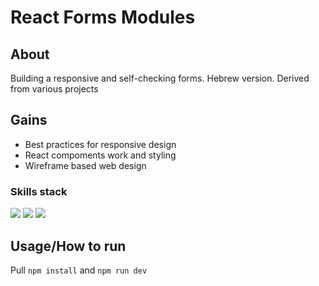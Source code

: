 # React Forms Modules

## About
Building a responsive and self-checking forms. Hebrew version. Derived from various projects

[1]: <https://en.wikipedia.org/wiki/Hobbit#Lifestyle> (Hobbit lifestyles)

## Gains
- Best practices for responsive design
- React compoments work and styling
- Wireframe based web design

### Skills stack
![](https://shields.io/badge/-react-4377cb?logo=react)
![](https://shields.io/badge/-node-4377cb?logo=node.js)
![](https://shields.io/badge/-vite-000000?logo=vite)

## Usage/How to run
Pull `npm install` and `npm run dev`